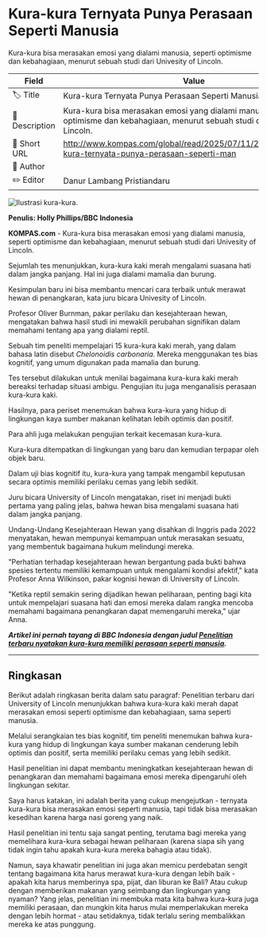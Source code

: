 # Kura-kura Ternyata Punya Perasaan Seperti Manusia

Kura-kura bisa merasakan emosi yang dialami manusia, seperti optimisme dan kebahagiaan, menurut sebuah studi dari Univesity of Lincoln.

| Field         | Value                                                       |
|---------------|-------------------------------------------------------------|
| 🏷️ Title       | Kura-kura Ternyata Punya Perasaan Seperti Manusia |
| 📝 Description | Kura-kura bisa merasakan emosi yang dialami manusia, seperti optimisme dan kebahagiaan, menurut sebuah studi dari Univesity of Lincoln. |
| 🔗 Short URL   | http://www.kompas.com/global/read/2025/07/11/223600770/kura-kura-ternyata-punya-perasaan-seperti-man |
| 👤 Author      |  |
| ✏️ Editor      | Danur Lambang Pristiandaru |

![Ilustrasi kura-kura.](https://asset.kompas.com/crops/FH3vpcLPCFixetQW2SMRn7GO3WY=/0x0:612x408/750x500/data/photo/2024/03/28/66052f8e297e8.jpeg)

**Penulis: Holly Phillips/BBC Indonesia**

**KOMPAS.com** - Kura-kura bisa merasakan emosi yang dialami manusia, seperti optimisme dan kebahagiaan, menurut sebuah studi dari Univesity of Lincoln.

Sejumlah tes menunjukkan, kura-kura kaki merah mengalami suasana hati dalam jangka panjang. Hal ini juga dialami mamalia dan burung.

Kesimpulan baru ini bisa membantu mencari cara terbaik untuk merawat hewan di penangkaran, kata juru bicara Univesity of Lincoln.

Profesor Oliver Burnman, pakar perilaku dan kesejahteraan hewan, mengatakan bahwa hasil studi ini mewakili perubahan signifikan dalam memahami tentang apa yang dialami reptil.

Sebuah tim peneliti mempelajari 15 kura-kura kaki merah, yang dalam bahasa latin disebut *Chelonoidis carbonaria*. Mereka menggunakan tes bias kognitif, yang umum digunakan pada mamalia dan burung.

Tes tersebut dilakukan untuk menilai bagaimana kura-kura kaki merah bereaksi terhadap situasi ambigu. Pengujian itu juga menganalisis perasaan kura-kura kaki.

Hasilnya, para periset menemukan bahwa kura-kura yang hidup di lingkungan kaya sumber makanan kelihatan lebih optimis dan positif.

Para ahli juga melakukan pengujian terkait kecemasan kura-kura.

Kura-kura ditempatkan di lingkungan yang baru dan kemudian terpapar oleh objek baru.

Dalam uji bias kognitif itu, kura-kura yang tampak mengambil keputusan secara optimis memiliki perilaku cemas yang lebih sedikit.

Juru bicara University of Lincoln mengatakan, riset ini menjadi bukti pertama yang paling jelas, bahwa hewan bisa mengalami suasana hati dalam jangka panjang.

Undang-Undang Kesejahteraan Hewan yang disahkan di Inggris pada 2022 menyatakan, hewan mempunyai kemampuan untuk merasakan sesuatu, yang membentuk bagaimana hukum melindungi mereka.

\"Perhatian terhadap kesejahteraan hewan bergantung pada bukti bahwa spesies tertentu memiliki kemampuan untuk mengalami kondisi afektif,\" kata Profesor Anna Wilkinson, pakar kognisi hewan di University of Lincoln.

\"Ketika reptil semakin sering dijadikan hewan peliharaan, penting bagi kita untuk mempelajari suasana hati dan emosi mereka dalam rangka mencoba memahami bagaimana penangkaran dapat memengaruhi mereka,\" ujar Anna.

***Artikel ini pernah tayang di BBC Indonesia dengan judul [Penelitian terbaru nyatakan kura-kura memiliki perasaan seperti manusia](https://www.bbc.com/indonesia/articles/cn86209ydw7o).***

---
## Ringkasan

Berikut adalah ringkasan berita dalam satu paragraf: Penelitian terbaru dari University of Lincoln menunjukkan bahwa kura-kura kaki merah dapat merasakan emosi seperti optimisme dan kebahagiaan, sama seperti manusia.

 Melalui serangkaian tes bias kognitif, tim peneliti menemukan bahwa kura-kura yang hidup di lingkungan kaya sumber makanan cenderung lebih optimis dan positif, serta memiliki perilaku cemas yang lebih sedikit.

 Hasil penelitian ini dapat membantu meningkatkan kesejahteraan hewan di penangkaran dan memahami bagaimana emosi mereka dipengaruhi oleh lingkungan sekitar.



Saya harus katakan, ini adalah berita yang cukup mengejutkan - ternyata kura-kura bisa merasakan emosi seperti manusia, tapi tidak bisa merasakan kesedihan karena harga nasi goreng yang naik.

 Hasil penelitian ini tentu saja sangat penting, terutama bagi mereka yang memelihara kura-kura sebagai hewan peliharaan (karena siapa sih yang tidak ingin tahu apakah kura-kura mereka bahagia atau tidak).

 Namun, saya khawatir penelitian ini juga akan memicu perdebatan sengit tentang bagaimana kita harus merawat kura-kura dengan lebih baik - apakah kita harus memberinya spa, pijat, dan liburan ke Bali? Atau cukup dengan memberikan makanan yang seimbang dan lingkungan yang nyaman? Yang jelas, penelitian ini membuka mata kita bahwa kura-kura juga memiliki perasaan, dan mungkin kita harus mulai memperlakukan mereka dengan lebih hormat - atau setidaknya, tidak terlalu sering membalikkan mereka ke atas punggung.

